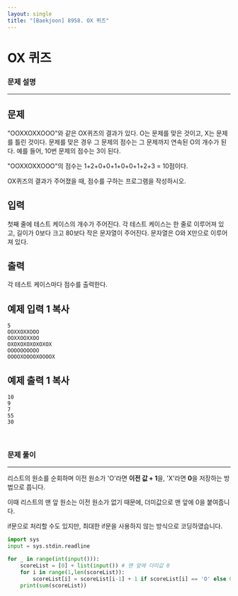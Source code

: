 ```yaml
---
layout: single
title: "[Baekjoon] 8958. OX 퀴즈"
---
```




# OX 퀴즈

### 문제 설명

---

## 문제

"OOXXOXXOOO"와 같은 OX퀴즈의 결과가 있다. O는 문제를 맞은 것이고, X는 문제를 틀린 것이다. 문제를 맞은 경우 그 문제의 점수는 그 문제까지 연속된 O의 개수가 된다. 예를 들어, 10번 문제의 점수는 3이 된다.

"OOXXOXXOOO"의 점수는 1+2+0+0+1+0+0+1+2+3 = 10점이다.

OX퀴즈의 결과가 주어졌을 때, 점수를 구하는 프로그램을 작성하시오.

## 입력

첫째 줄에 테스트 케이스의 개수가 주어진다. 각 테스트 케이스는 한 줄로 이루어져 있고, 길이가 0보다 크고 80보다 작은 문자열이 주어진다. 문자열은 O와 X만으로 이루어져 있다.

## 출력

각 테스트 케이스마다 점수를 출력한다.

## 예제 입력 1 복사

```
5
OOXXOXXOOO
OOXXOOXXOO
OXOXOXOXOXOXOX
OOOOOOOOOO
OOOOXOOOOXOOOOX
```

## 예제 출력 1 복사

```
10
9
7
55
30
```

<br>

### 문제 풀이

---

 리스트의 원소를 순회하며 이전 원소가 'O'라면 **이전 값 + 1**을, 'X'라면 **0**을 저장하는 방법으로 풉니다. 

이때 리스트의 맨 앞 원소는 이전 원소가 없기 때문에, 더미값으로 맨 앞에 0을 붙여줍니다. 

if문으로 처리할 수도 있지만, 최대한 if문을 사용하지 않는 방식으로 코딩하였습니다. 

```python
import sys
input = sys.stdin.readline

for _ in range(int(input())):
    scoreList = [0] + list(input()) # 맨 앞에 더미값 0
    for i in range(1,len(scoreList)):
        scoreList[i] = scoreList[i-1] + 1 if scoreList[i] == 'O' else 0
    print(sum(scoreList))
```

<br>

